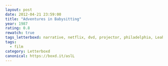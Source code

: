```yaml
---
layout: post 
date: 2012-04-21 23:59:00
title: "Adventures in Babysitting"
year: 1987
rating: 0.8
rewatch: true
tags_letterboxd: narrative, netflix, dvd, projector, philadelphia, Leah
tags:
  - film
category: Letterboxd
canonical: https://boxd.it/aslL
---
```

